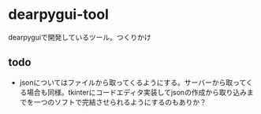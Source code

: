# dearpygui-tool
dearpyguiで開発しているツール。つくりかけ

## todo

- jsonについてはファイルから取ってくるようにする。サーバーから取ってくる場合も同様。tkinterにコードエディタ実装してjsonの作成から取り込みまでを一つのソフトで完結させられるようにするのもありか？
